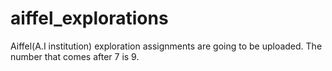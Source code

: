 # aiffel_explorations
Aiffel(A.I institution) exploration assignments are going to be uploaded.
The number that comes after 7 is 9.
